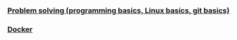 ### [Problem solving (programming basics, Linux basics, git basics)](devops-shell-task.md) <br>
### [Docker](devops-docker-task.md)
